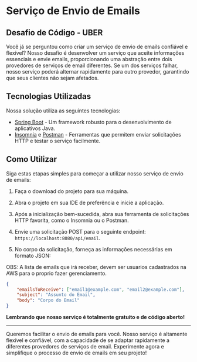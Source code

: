# Serviço de Envio de Emails

## Desafio de Código - UBER
Você já se perguntou como criar um serviço de envio de emails confiável e flexível? Nosso desafio é desenvolver um serviço que aceite informações essenciais e envie emails, proporcionando uma abstração entre dois provedores de serviços de email diferentes. Se um dos serviços falhar, nosso serviço poderá alternar rapidamente para outro provedor, garantindo que seus clientes não sejam afetados.

## Tecnologias Utilizadas

Nossa solução utiliza as seguintes tecnologias:

- [Spring Boot](https://spring.io/projects/spring-boot) - Um framework robusto para o desenvolvimento de aplicativos Java.
- [Insomnia](https://insomnia.rest/download) e [Postman](https://www.postman.com/) - Ferramentas que permitem enviar solicitações HTTP e testar o serviço facilmente.

## Como Utilizar

Siga estas etapas simples para começar a utilizar nosso serviço de envio de emails:

1. Faça o download do projeto para sua máquina.

2. Abra o projeto em sua IDE de preferência e inicie a aplicação.

3. Após a inicialização bem-sucedida, abra sua ferramenta de solicitações HTTP favorita, como o Insomnia ou o Postman.

4. Envie uma solicitação POST para o seguinte endpoint: `https://localhost:8080/api/email`.

5. No corpo da solicitação, forneça as informações necessárias em formato JSON:

OBS: A lista de emails que irá receber, devem ser usuarios cadastrados na AWS para o proprio fazer gerenciamento.

```json
{
    "emailsToReceive": ["email1@example.com", "email2@example.com"],
    "subject": "Assunto do Email",
    "body": "Corpo do Email"
}
```

**Lembrando que nosso serviço é totalmente gratuito e de código aberto!**

---

Queremos facilitar o envio de emails para você. Nosso serviço é altamente flexível e confiável, com a capacidade de se adaptar rapidamente a diferentes provedores de serviços de email. Experimente agora e simplifique o processo de envio de emails em seu projeto!